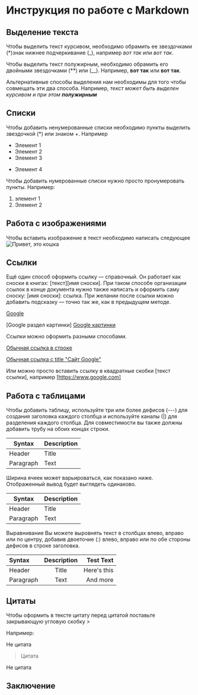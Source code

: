# Инструкция по работе с Markdown

## Выделение текста

Чтобы выделить текст курсивом, необходимо обрамить ее звездочками (*)знак нижнее подчеркивание (_), например *вот так* или _вот так_.

Чтобы выделить текст полужирным, необходимо обрамить его двойными звездочками (**) или (__). Например, **вот так** или __вот так__.

Альтернативные способы выделения нам необходимы для того чтобы совмещать эти два способа. Например, _текст может быть выделен курсивом и при этом **полужирным**_ 

## Списки

Чтобы добавить ненумерованные списки необходимо пункты выделить звездочкой (*) или знаком +. Например
* Элемент 1
* Элемент 2
* Элемент 3
+ Элемент 4

Чтобы добавить нумерованные списки нужно просто пронумеровать пункты. Например:
1. элемент 1
2. Элемент 2

## Работа с изображениями
Чтобы вставить изображение в текст необходимо написать следующее ![Привет, это кошка](1.jpg)
## Ссылки

Ещё один способ оформить ссылку — справочный. Он работает как сноски в книгах: [текст][имя сноски]. При таком способе организации ссылок в конце документа нужно также написать и оформить саму сноску: [имя сноски]: ссылка. При желании после ссылки можно добавить подсказку — точно так же, как в предыдущем методе.

[Google][1]

[1]:https://google.com

[Google раздел картинки] [Google картинки]

[Google картинки]:https://www.google.com/imghp?hl=ru&ogbl
Ссылки можно оформить разными способами.

[Обычная ссылка в строке](https://www.google.com)

[Обычная ссылка с title "Сайт Google"](https://www.google.com)

Или можно просто вставить ссылку в квадратные скобки [текст ссылки], например [https://www.google.com]

## Работа с таблицами
Чтобы добавить таблицу, используйте три или более дефисов (---) для создания заголовка каждого столбца и используйте каналы (|) для разделения каждого столбца. Для совместимости вы также должны добавить трубу на обоих концах строки.

| Syntax      | Description |
| ----------- | ----------- |
| Header      | Title       |
| Paragraph   | Text        |

Ширина ячеек может варьироваться, как показано ниже. Отображенный вывод будет выглядеть одинаково.

| Syntax | Description |
| --- | ----------- |
| Header | Title |
| Paragraph | Text |

Выравнивание
Вы можете выровнять текст в столбцах влево, вправо или по центру, добавив двоеточие (:) влево, вправо или по обе стороны дефисов в строке заголовка.

| Syntax      | Description | Test Text     |
| :---        |    :----:   |          ---: |
| Header      | Title       | Here's this   |
| Paragraph   | Text        | And more      |

## Цитаты

Чтобы оформить в тексте цитату перед цитатой поставьте закрывающую угловую скобку >

Например:

Не цитата

> Цитата

Не цитата
## Заключение